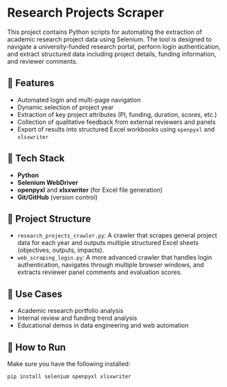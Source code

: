 # Research Projects Scraper

This project contains Python scripts for automating the extraction of academic research project data using Selenium. The tool is designed to navigate a university-funded research portal, perform login authentication, and extract structured data including project details, funding information, and reviewer comments.

## 🔧 Features
- Automated login and multi-page navigation
- Dynamic selection of project year
- Extraction of key project attributes (PI, funding, duration, scores, etc.)
- Collection of qualitative feedback from external reviewers and panels
- Export of results into structured Excel workbooks using `openpyxl` and `xlsxwriter`

## 🧰 Tech Stack
- **Python**
- **Selenium WebDriver**
- **openpyxl** and **xlsxwriter** (for Excel file generation)
- **Git/GitHub** (version control)

## 📁 Project Structure
- `research_projects_crawler.py`: A crawler that scrapes general project data for each year and outputs multiple structured Excel sheets (objectives, outputs, impacts).
- `web_scraping_login.py`: A more advanced crawler that handles login authentication, navigates through multiple browser windows, and extracts reviewer panel comments and evaluation scores.

## 📌 Use Cases
- Academic research portfolio analysis
- Internal review and funding trend analysis
- Educational demos in data engineering and web automation

## 🚀 How to Run
Make sure you have the following installed:
```bash
pip install selenium openpyxl xlsxwriter
